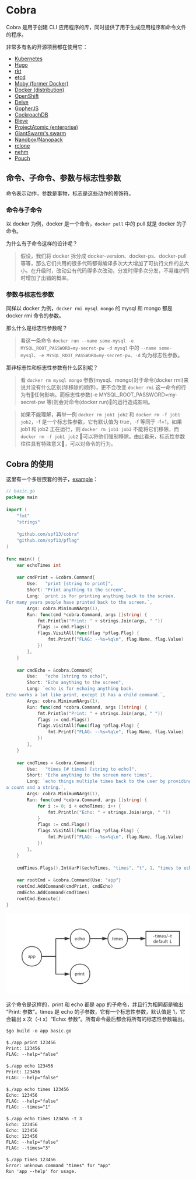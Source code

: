 # Cobra

Cobra 是用于创建 CLI 应用程序的库，同时提供了用于生成应用程序和命令文件的程序。

非常多有名的开源项目都在使用它：

* [Kubernetes](http://kubernetes.io/)
* [Hugo](http://gohugo.io)
* [rkt](https://github.com/coreos/rkt)
* [etcd](https://github.com/coreos/etcd)
* [Moby (former Docker)](https://github.com/moby/moby)
* [Docker (distribution)](https://github.com/docker/distribution)
* [OpenShift](https://www.openshift.com/)
* [Delve](https://github.com/derekparker/delve)
* [GopherJS](http://www.gopherjs.org/)
* [CockroachDB](http://www.cockroachlabs.com/)
* [Bleve](http://www.blevesearch.com/)
* [ProjectAtomic (enterprise)](http://www.projectatomic.io/)
* [GiantSwarm's swarm](https://github.com/giantswarm/cli)
* [Nanobox](https://github.com/nanobox-io/nanobox)/[Nanopack](https://github.com/nanopack)
* [rclone](http://rclone.org/)
* [nehm](https://github.com/bogem/nehm)
* [Pouch](https://github.com/alibaba/pouch)

## 命令、子命令、参数与标志性参数

命令表示动作，参数是事物，标志是这些动作的修饰符。

### 命令与子命令

以 docker 为例，docker 是一个命令，`docker pull` 中的 pull 就是 docker 的子命令。

为什么有子命令这样的设计呢？

> 假设，我们将 docker 拆分成 docker-version、docker-ps、docker-pull 等等，那么它们共用的很多代码都得编译多次大大增加了可执行文件的总大小。在升级时，改动公有代码得多次改动，分发时得多次分发，不易维护同时增加了出错的概率。

### 参数与标志性参数

同样以 docker 为例，`docker rmi mysql mongo` 的 mysql 和 mongo 都是 docker rmi 命令的参数。

那么什么是标志性参数呢？

> 看这一条命令 `docker run --name some-mysql -e MYSQL_ROOT_PASSWORD=my-secret-pw -d mysql` 中的 `--name some-mysql`、`-e MYSQL_ROOT_PASSWORD=my-secret-pw`、`-d` 均为标志性参数。

那非标志性和标志性参数有什么区别呢？

> 看 `docker rm mysql mongo` 参数(mysql、mongo)对于命令(docker rmi)来说并没有什么区别(除移除的顺序)，更不会改变 `docker rmi` 这一命令的行为有任何影响。而标志性参数(-e MYSQL_ROOT_PASSWORD=my-secret-pw 等)则会对命令(docker run)的运行造成影响。

> 如果不能理解，再举一例 `docker rm job1 job2` 和 `docker rm -f job1 job2`，-f 是一个标志性参数，它有默认值为 true，-f 等同于 -f=1。如果 job1 和 job2 正在运行，则 `docker rm job1 job2` 不能将它们移除，而 `docker rm -f job1 job2` 可以将他们强制移除。由此看来，标志性参数往往具有特殊意义，可以对命令的行为。

## Cobra 的使用

这里有一个多层嵌套的例子，[example](https://github.com/spf13/cobra/blob/master/README.md#example)：

```go
// basic.go
package main

import (
    "fmt"
    "strings"

    "github.com/spf13/cobra"
    "github.com/spf13/pflag"
)

func main() {
    var echoTimes int

    var cmdPrint = &cobra.Command{
        Use:   "print [string to print]",
        Short: "Print anything to the screen",
        Long: `print is for printing anything back to the screen.
For many years people have printed back to the screen.`,
        Args: cobra.MinimumNArgs(1),
        Run: func(cmd *cobra.Command, args []string) {
            fmt.Println("Print: " + strings.Join(args, " "))
            flags := cmd.Flags()
            flags.VisitAll(func(flag *pflag.Flag) {
                fmt.Printf("FLAG: --%s=%q\n", flag.Name, flag.Value)
            })
        },
    }

    var cmdEcho = &cobra.Command{
        Use:   "echo [string to echo]",
        Short: "Echo anything to the screen",
        Long: `echo is for echoing anything back.
Echo works a lot like print, except it has a child command.`,
        Args: cobra.MinimumNArgs(1),
        Run: func(cmd *cobra.Command, args []string) {
            fmt.Println("Print: " + strings.Join(args, " "))
            flags := cmd.Flags()
            flags.VisitAll(func(flag *pflag.Flag) {
                fmt.Printf("FLAG: --%s=%q\n", flag.Name, flag.Value)
            })
        },
    }

    var cmdTimes = &cobra.Command{
        Use:   "times [# times] [string to echo]",
        Short: "Echo anything to the screen more times",
        Long: `echo things multiple times back to the user by providing
a count and a string.`,
        Args: cobra.MinimumNArgs(1),
        Run: func(cmd *cobra.Command, args []string) {
            for i := 0; i < echoTimes; i++ {
                fmt.Println("Echo: " + strings.Join(args, " "))
            }
            flags := cmd.Flags()
            flags.VisitAll(func(flag *pflag.Flag) {
                fmt.Printf("FLAG: --%s=%q\n", flag.Name, flag.Value)
            })
        },
    }

    cmdTimes.Flags().IntVarP(&echoTimes, "times", "t", 1, "times to echo the input")

    var rootCmd = &cobra.Command{Use: "app"}
    rootCmd.AddCommand(cmdPrint, cmdEcho)
    cmdEcho.AddCommand(cmdTimes)
    rootCmd.Execute()
}
```

![cobra](images/cobra.png)

这个命令是这样的，print 和 echo 都是 app 的子命令，并且行为相同都是输出 “Print: 参数”。times 是 echo 的子参数，它有一个标志性参数，默认值是 1，它会输出 x 次（-t x）“Echo: 参数”。所有命令最后都会将所有的标志性参数输出。

```shell
$go build -o app basic.go

$./app print 123456
Print: 123456
FLAG: --help="false"

$./app echo 123456
Print: 123456
FLAG: --help="false"

$./app echo times 123456
Echo: 123456
FLAG: --help="false"
FLAG: --times="1"

$./app echo times 123456 -t 3
Echo: 123456
Echo: 123456
Echo: 123456
FLAG: --help="false"
FLAG: --times="3"

$./app times 123456
Error: unknown command "times" for "app"
Run 'app --help' for usage.
```